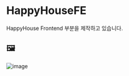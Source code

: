 # HappyHouseFE

HappyHouse Frontend 부분을 제작하고 있습니다.

## 🖼

![image](https://user-images.githubusercontent.com/14370441/171169096-95768a5e-30b9-4e3b-acfc-f9797e7bef56.png)
